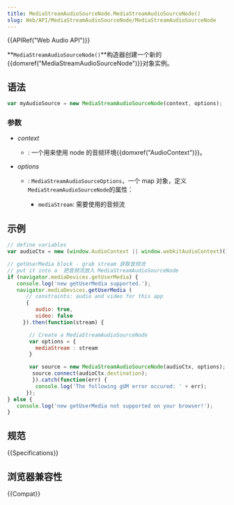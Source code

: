 ```yaml
---
title: MediaStreamAudioSourceNode.MediaStreamAudioSourceNode()
slug: Web/API/MediaStreamAudioSourceNode/MediaStreamAudioSourceNode
---
```


{{APIRef("Web Audio API")}}

**`MediaStreamAudioSourceNode()`**构造器创建一个新的 {{domxref("MediaStreamAudioSourceNode")}}对象实例。

## 语法

```js
var myAudioSource = new MediaStreamAudioSourceNode(context, options);
```

### 参数

- _context_
  - : 一个用来使用 node 的音频环境{{domxref("AudioContext")}}。
- _options_

  - : `MediaStreamAudioSourceOptions`，一个 map 对象，定义`MediaStreamAudioSourceNode`的属性：

    - `mediaStream`: 需要使用的音频流

## 示例

```js
// define variables
var audioCtx = new (window.AudioContext || window.webkitAudioContext)();

// getUserMedia block - grab stream 获取音频流
// put it into a  把音频流放入 MediaStreamAudioSourceNode
if (navigator.mediaDevices.getUserMedia) {
   console.log('new getUserMedia supported.');
   navigator.mediaDevices.getUserMedia (
      // constraints: audio and video for this app
      {
         audio: true,
         video: false
     }).then(function(stream) {

       // Create a MediaStreamAudioSourceNode
       var options = {
         mediaStream : stream
       }

       var source = new MediaStreamAudioSourceNode(audioCtx, options);
        source.connect(audioCtx.destination);
        }).catch(function(err) {
         console.log('The following gUM error occured: ' + err);
      });
} else {
   console.log('new getUserMedia not supported on your browser!');
}
```

## 规范

{{Specifications}}

## 浏览器兼容性

{{Compat}}
